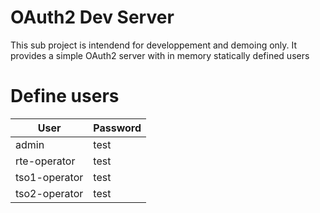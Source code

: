 # OAuth2 Dev Server

This sub project is intendend for developpement and demoing only. It provides a simple OAuth2 server with in memory 
statically defined users

# Define users

|User         | Password|
|-------------|---------|
|admin        |test     |
|rte-operator |test     |
|tso1-operator|test     |
|tso2-operator|test     |
